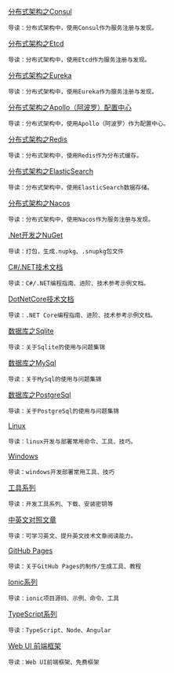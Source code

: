 [分布式架构之Consul](./Articles/Consul)

```
导读：分布式架构中，使用Consul作为服务注册与发现。
```

[分布式架构之Etcd](./Articles/Etcd)

```
导读：分布式架构中，使用Etcd作为服务注册与发现。
```

[分布式架构之Eureka](./Articles/Eureka)

```
导读：分布式架构中，使用Eureka作为服务注册与发现。
```

[分布式架构之Apollo（阿波罗）配置中心](./Articles/Apollo)

```
导读：分布式架构中，使用Apollo（阿波罗）作为配置中心。
```

[分布式架构之Redis](./Articles/Redis)

```
导读：分布式架构中，使用Redis作为分布式缓存。
```

[分布式架构之ElasticSearch](./Articles/ElasticSearch)

```
导读：分布式架构中，使用ElasticSearch数据存储。
```

[分布式架构之Nacos](./Articles/Nacos)

```
导读：分布式架构中，使用Nacos作为服务注册与发现。
```

[.Net开发之NuGet](./Articles/NuGet)

```
导读：打包，生成.nupkg、.snupkg包文件
```

[C#/.NET技术文档](./Articles/CSharpDotNet)

```
导读：C#/.NET编程指南、进阶、技术参考示例文档。
```

[DotNetCore技术文档](./Articles/DotNetCore)

```
导读：.NET Core编程指南、进阶、技术参考示例文档。
```

[数据库之Sqlite](./Articles/Sqlite)

```
导读：关于Sqlite的使用与问题集锦
```

[数据库之MySql](./Articles/MySql)

```
导读：关于MySql的使用与问题集锦
```

[数据库之PostgreSql](./Articles/PostgreSql)

```
导读：关于PostgreSql的使用与问题集锦
```

[Linux](./Articles/Linux)

```
导读：linux开发与部署常用命令、工具、技巧。
```

[Windows](./Articles/Windows)

```
导读：windows开发部署常用工具、技巧
```

[工具系列](./Articles/Tools)
```
导读：开发工具系列、下载、安装密钥等
```

[中英文对照文章](./Articles/EnglishChineseComparison)

```
导读：可学习英文、提升英文技术文章阅读能力。
```

[GitHub Pages](./Articles/GhPages)

```
导读：关于GitHub Pages的制作/生成工具、教程
```

[Ionic系列](./Articles/Ionic)
```
导读：ionic项目源码、示例、命令、工具
```

[TypeScript系列](./Articles/TypeScript)
```
导读：TypeScript、Node、Angular
```

[Web UI 前端框架](./Articles/WebUI)
```
导读：Web UI前端框架、免费框架
```